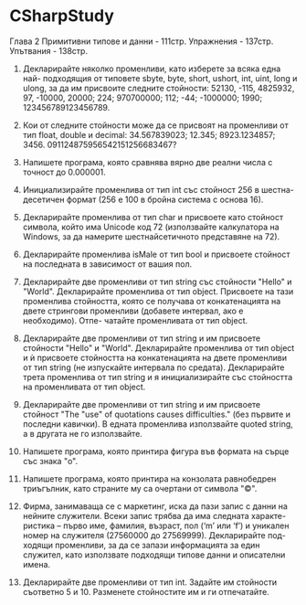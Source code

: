 # CSharpStudy
Глава 2 Примитивни типове и данни - 111стр.
Упражнения - 137стр.
Упътвания - 138стр.

1. Декларирайте няколко променливи, като изберете за всяка една най-
подходящия от типовете sbyte, byte, short, ushort, int, uint, long и
ulong, за да им присвоите следните стойности: 52130, -115, 4825932,
97, -10000, 20000; 224; 970700000; 112; -44; -1000000; 1990;
123456789123456789.

2. Кои от следните стойности може да се присвоят на променливи от тип
float, double и decimal: 34.567839023; 12.345; 8923.1234857; 3456.
091124875956542151256683467?

3. Напишете програма, която сравнява вярно две реални числа с
точност до 0.000001.

4. Инициализирайте променлива от тип int със стойност 256 в шестна-
десетичен формат (256 е 100 в бройна система с основа 16). 

5. Декларирайте променлива от тип char и присвоете като стойност
символа, който има Unicode код 72 (използвайте калкулатора на
Windows, за да намерите шестнайсетичното представяне на 72).

6. Декларирайте променлива isMale от тип bool и присвоете стойност на
последната в зависимост от вашия пол.

7. Декларирайте две променливи от тип string със стойности "Hello" и
"World". Декларирайте променлива от тип object. Присвоете на тази
променлива стойността, която се получава от конкатенацията на двете
стрингови променливи (добавете интервал, ако е необходимо). Отпе-
чатайте променливата от тип object.

8. Декларирайте две променливи от тип string и им присвоете стойности
"Hello" и "World". Декларирайте променлива от тип object и ѝ присвоете
стойността на конкатенацията на двете променливи от тип string (не
изпускайте интервала по средата). Декларирайте трета променлива от
тип string и я инициализирайте със стойността на променливата от тип
object.

9. Декларирайте две променливи от тип string и им присвоете стойност
"The "use" of quotations causes difficulties." (без първите и
последни кавички). В едната променлива използвайте quoted string, а
в другата не го използвайте.

10. Напишете програма, която принтира фигура във формата на сърце със
знака "o".

11. Напишете програма, която принтира на конзолата равнобедрен
триъгълник, като страните му са очертани от символа "©".

12. Фирма, занимаваща се с маркетинг, иска да пази запис с данни на
нейните служители. Всеки запис трябва да има следната характе-
ристика – първо име, фамилия, възраст, пол (‘m’ или ‘f’) и уникален
номер на служителя (27560000 до 27569999). Декларирайте под-
ходящи променливи, за да се запази информацията за един служител,
като използвате подходящи типове данни и описателни имена.

13. Декларирайте две променливи от тип int. Задайте им стойности
съответно 5 и 10. Разменете стойностите им и ги отпечатайте.
